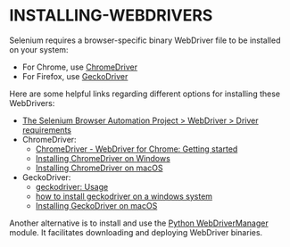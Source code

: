 # INSTALLING-WEBDRIVERS

Selenium requires a browser-specific binary WebDriver file to be installed on your system:

- For Chrome, use [ChromeDriver](http://chromedriver.chromium.org/home)
- For Firefox, use [GeckoDriver](https://firefox-source-docs.mozilla.org/testing/geckodriver/)

Here are some helpful links regarding different options for installing these WebDrivers:

- [The Selenium Browser Automation Project > WebDriver > Driver requirements](https://www.selenium.dev/documentation/en/webdriver/driver_requirements/)
- ChromeDriver:
  - [ChromeDriver - WebDriver for Chrome: Getting started](http://chromedriver.chromium.org/getting-started)
  - [Installing ChromeDriver on Windows](https://www.kenst.com/2019/02/installing-chromedriver-on-windows/)
  - [Installing ChromeDriver on macOS](https://www.kenst.com/2015/03/installing-chromedriver-on-mac-osx/)
- GeckoDriver:
  - [geckodriver: Usage](https://firefox-source-docs.mozilla.org/testing/geckodriver/Usage.html)
  - [how to install geckodriver on a windows system
    ](https://stackoverflow.com/questions/42524114/how-to-install-geckodriver-on-a-windows-system)
  - [Installing GeckoDriver on macOS](https://www.kenst.com/2016/12/installing-marionette-firefoxdriver-on-mac-osx/)

Another alternative is to install and use the [Python WebDriverManager](https://pypi.org/project/webdrivermanager/) module. It facilitates downloading and deploying WebDriver binaries.
